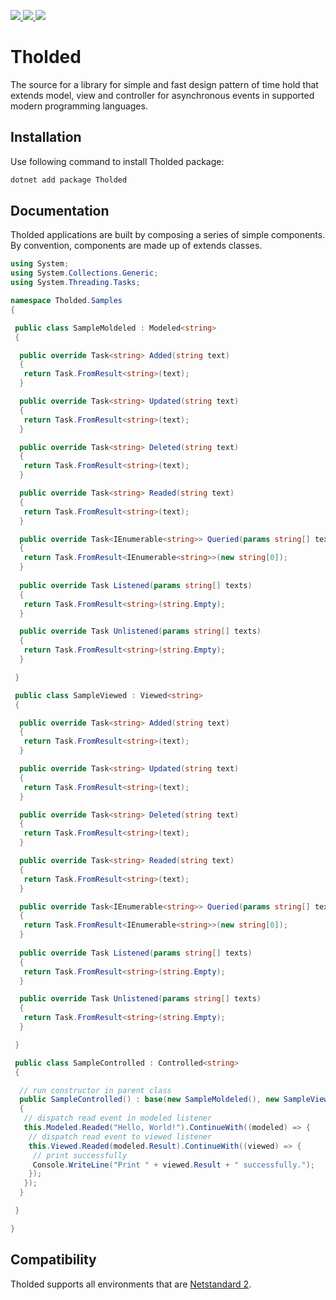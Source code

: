 <p>
 <a href="https://www.nuget.org/packages/Tholded/" alt="Tholded on Nuget">
  <img src="https://img.shields.io/nuget/v/tholded.svg" />
 </a>
 <a href="https://travis-ci.org/walberbeltrame/tholded" alt="Tholded on TravisCI">
  <img src="https://travis-ci.org/walberbeltrame/tholded.svg" />
 </a>
 <a href="http://opensource.org/licenses/MIT" alt="MIT License">
  <img src="https://img.shields.io/github/license/walberbeltrame/tholded.svg" />
 </a>
</p>

# Tholded
The source for a library for simple and fast design pattern of time hold that extends model, view and controller for asynchronous events in supported modern programming languages.

## Installation
Use following command to install Tholded package:
```bash
dotnet add package Tholded
```

## Documentation
Tholded applications are built by composing a series of simple components. By convention, components are made up of extends classes.
```csharp
using System;
using System.Collections.Generic;
using System.Threading.Tasks;

namespace Tholded.Samples
{

 public class SampleMoldeled : Modeled<string>
 {

  public override Task<string> Added(string text)
  {
   return Task.FromResult<string>(text);
  }

  public override Task<string> Updated(string text)
  {
   return Task.FromResult<string>(text);
  }

  public override Task<string> Deleted(string text)
  {
   return Task.FromResult<string>(text);
  }

  public override Task<string> Readed(string text)
  {
   return Task.FromResult<string>(text);
  }

  public override Task<IEnumerable<string>> Queried(params string[] texts)
  {
   return Task.FromResult<IEnumerable<string>>(new string[0]);
  }
 
  public override Task Listened(params string[] texts)
  {
   return Task.FromResult<string>(string.Empty);
  }

  public override Task Unlistened(params string[] texts)
  {
   return Task.FromResult<string>(string.Empty);
  }

 }

 public class SampleViewed : Viewed<string>
 {

  public override Task<string> Added(string text)
  {
   return Task.FromResult<string>(text);
  }

  public override Task<string> Updated(string text)
  {
   return Task.FromResult<string>(text);
  }

  public override Task<string> Deleted(string text)
  {
   return Task.FromResult<string>(text);
  }

  public override Task<string> Readed(string text)
  {
   return Task.FromResult<string>(text);
  }

  public override Task<IEnumerable<string>> Queried(params string[] texts)
  {
   return Task.FromResult<IEnumerable<string>>(new string[0]);
  }
 
  public override Task Listened(params string[] texts)
  {
   return Task.FromResult<string>(string.Empty);
  }

  public override Task Unlistened(params string[] texts)
  {
   return Task.FromResult<string>(string.Empty);
  }

 }

 public class SampleControlled : Controlled<string>
 {

  // run constructor in parent class
  public SampleControlled() : base(new SampleMoldeled(), new SampleViewed())
  {
   // dispatch read event in modeled listener
   this.Modeled.Readed("Hello, World!").ContinueWith((modeled) => {
    // dispatch read event to viewed listener
    this.Viewed.Readed(modeled.Result).ContinueWith((viewed) => {
     // print successfully 
     Console.WriteLine("Print " + viewed.Result + " successfully.");
    });
   });
  }

 }

}
```

## Compatibility
Tholded supports all environments that are [Netstandard 2](https://docs.microsoft.com/en-us/dotnet/standard/net-standard).